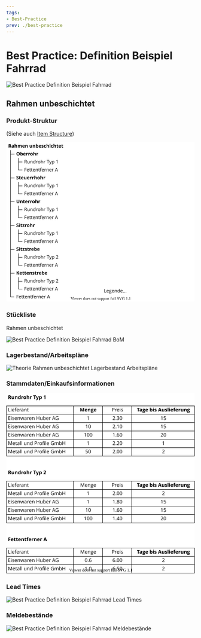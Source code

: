 ```yaml
---
tags:
- Best-Practice
prev: ./best-practice
---
```

# Best Practice: Definition Beispiel Fahrrad

![Best Practice Definition Beispiel Fahrrad](assets/Best%20Practice%20Definition%20Beispiel%20Fahrrad.svg)

## Rahmen unbeschichtet

### Produkt-Struktur

(Siehe auch [Item Structure](Best%20Practice%20Item%20Structure.md))

![Theorie Item Structure Rahmen unbeschichtet](assets/Best%20Practice%20Item%20Structure%20Rahmen%20unbeschichtet.svg)

### Stückliste

Rahmen unbeschichtet

![Best Practice Definition Beispiel Fahrrad BoM](assets/Best%20Practice%20Definition%20Beispiel%20Fahrrad%20BoM.svg)

### Lagerbestand/Arbeitspläne

![Theorie Rahmen unbeschichtet Lagerbestand Arbeitspläne](assets/Best%20Practice%20Rahmen%20unbeschichtet%20Lagerbestand%20Arbeitspl%C3%A4ne.svg)

### Stammdaten/Einkaufsinformationen

![Theorie Stammdaten Einkaufsinformationen](assets/Best%20Practice%20Stammdaten%20Einkaufsinformationen.svg)

### Lead Times

![Best Practice Definition Beispiel Fahrrad Lead Times](assets/Best%20Practice%20Definition%20Beispiel%20Fahrrad%20Lead%20Times.svg)

### Meldebestände

![Best Practice Definition Beispiel Fahrrad Meldebestände](assets/Best%20Practice%20Definition%20Beispiel%20Fahrrad%20Meldebest%C3%A4nde.svg)

